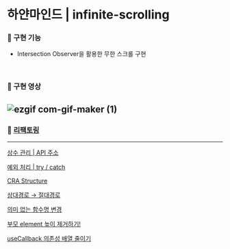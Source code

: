# 하얀마인드 | infinite-scrolling

### 🎉 구현 기능
- Intersection Observer을 활용한 무한 스크롤 구현

<br>

### 🎉 구현 영상
![ezgif com-gif-maker (1)](https://user-images.githubusercontent.com/74811374/127165887-f82f6293-84e1-40a6-af02-77d82613b35b.gif)
---



### 🎉 [리팩토링](https://brash-ridge-12d.notion.site/Assignment-c710fa753ee14bef8f4d484c7efa5a96)

---

[상수 관리 | API 주소](https://www.notion.so/API-e16bf09265d64a7b9a132eb41674dece)

[예외 처리 | try / catch ](https://www.notion.so/try-catch-8aec752895f049c281ccfbf90ea7e3dc)

[CRA Structure](https://www.notion.so/CRA-Structure-e5e2d1db84dd46e88ebf1d705796dbbd)

[상대경로 → 절대경로](https://www.notion.so/254cc572ab694e77aaf68fcdaf5675d4)

[의미 없는 함수명 변경](https://www.notion.so/659a26f621cf40a68febef4e4449525b)

[부모 element 높이 제거하기!](https://www.notion.so/element-bf9d4d41de6846f8bda644efc2e9bf09)

[useCallback 의존성 배열 줄이기](https://www.notion.so/useCallback-8d2796c5d72d4104b1d7c8448c690293)
